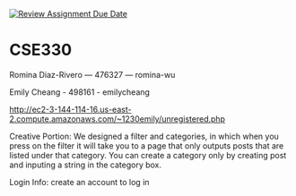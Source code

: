 [![Review Assignment Due Date](https://classroom.github.com/assets/deadline-readme-button-24ddc0f5d75046c5622901739e7c5dd533143b0c8e959d652212380cedb1ea36.svg)](https://classroom.github.com/a/ljAahq1Z)
# CSE330
Romina Diaz-Rivero — 476327 — romina-wu

Emily Cheang - 498161 - emilycheang

http://ec2-3-144-114-16.us-east-2.compute.amazonaws.com/~1230emily/unregistered.php

Creative Portion: We designed a filter and categories, in which when you press on the filter it will take you to a page that only outputs posts that are listed under that category. You can create a category only by creating post and inputing a string in the category box.

Login Info: create an account to log in